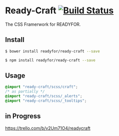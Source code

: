 # Ready-Craft [![Build Status](https://travis-ci.org/increments/qiita-coat.svg?branch=master)](https://travis-ci.org/ready-craft/reafy-craft)
The CSS Framerwork for READYFOR.


## Install
```sh
$ bower install readyfor/ready-craft --save

$ npm install readyfor/ready-craft --save
```
## Usage
```scss
@import "ready-craft/scss/craft";
/* as partially */
@import "ready-craft/scss/_alerts";
@import "ready-craft/scss/_tooltips";
```

## in Progress
https://trello.com/b/v2Um71O4/readycraft
